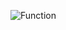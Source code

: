 ![Function](https://user-images.githubusercontent.com/93502005/214984620-cc051e86-980e-4e36-b164-6b1cbb2c0805.png)
